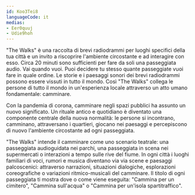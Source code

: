 ```yaml
---
id: Koo3Tei8
languageCode: it
medias:
- Eer0quuj
- Udie9hoh
---
```


"The Walks" è una raccolta di brevi radiodrammi per luoghi specifici della tua città e un invito a riscoprire l'ambiente circostante e ad interagire con esso. Circa 20 minuti sono sufficienti per fare da soli una passeggiata audio. Vai quando vuoi. Puoi decidere tu stesso quante passeggiate vuoi fare in quale ordine. Le storie e i paesaggi sonori dei brevi radiodrammi possono essere vissuti in tutto il mondo. Così "The Walks" collega le persone di tutto il mondo in un'esperienza locale attraverso un atto umano fondamentale: camminare.

Con la pandemia di corona, camminare negli spazi pubblici ha assunto un nuovo significato. Un rituale antico e quotidiano è diventato una componente centrale della nuova normalità: le persone si incontrano, camminano, attraversano i quartieri, giocano nei paesaggi e percepiscono di nuovo l'ambiente circostante ad ogni passeggiata.

"The Walks" intende il camminare come uno scenario teatrale: una passeggiata audioguidata nei parchi, una passeggiata in scena nei supermercati o interazioni a tempo sulle rive del fiume. In ogni città i luoghi familiari di voci, rumori e musica diventano via via scene e paesaggi palcoscenici: attraverso narrazioni, situazioni dialogiche, esplorazioni coreografiche o variazioni ritmico-musicali del camminare. Il titolo di ogni passeggiata ti mostra dove o come viene eseguita: "Cammina per un cimitero", "Cammina sull'acqua" o "Cammina per un'isola spartitraffico".
